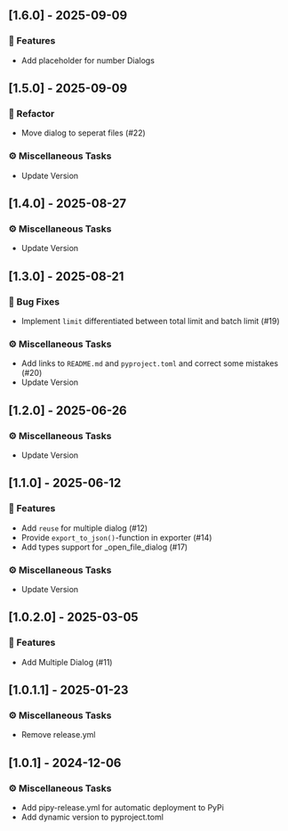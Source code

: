 ## [1.6.0] - 2025-09-09

### 🚀 Features

- Add placeholder for number Dialogs
## [1.5.0] - 2025-09-09

### 🚜 Refactor

- Move dialog to seperat files (#22)

### ⚙️ Miscellaneous Tasks

- Update Version
## [1.4.0] - 2025-08-27

### ⚙️ Miscellaneous Tasks

- Update Version
## [1.3.0] - 2025-08-21

### 🐛 Bug Fixes

- Implement `limit` differentiated between total limit and batch limit (#19)

### ⚙️ Miscellaneous Tasks

- Add links to `README.md` and `pyproject.toml` and correct some mistakes (#20)
- Update Version
## [1.2.0] - 2025-06-26

### ⚙️ Miscellaneous Tasks

- Update Version
## [1.1.0] - 2025-06-12

### 🚀 Features

- Add `reuse` for multiple dialog (#12)
- Provide `export_to_json()`-function in exporter (#14)
- Add types support for _open_file_dialog (#17)

### ⚙️ Miscellaneous Tasks

- Update Version
## [1.0.2.0] - 2025-03-05

### 🚀 Features

- Add Multiple Dialog (#11)
## [1.0.1.1] - 2025-01-23

### ⚙️ Miscellaneous Tasks

- Remove release.yml
## [1.0.1] - 2024-12-06

### ⚙️ Miscellaneous Tasks

- Add pipy-release.yml for automatic deployment to PyPi
- Add dynamic version to pyproject.toml
